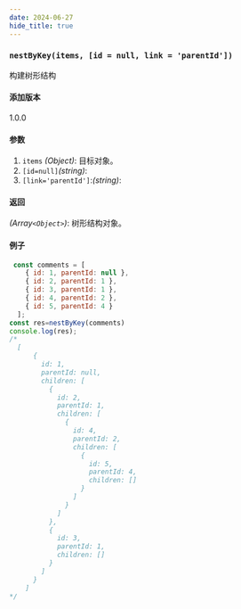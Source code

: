 ```yaml
---
date: 2024-06-27
hide_title: true
---
```

<h3>
  <code>nestByKey(items, [id = null, link = 'parentId'])</code>
</h3>
构建树形结构

#### 添加版本

1.0.0

#### 参数

1. `items` *(Object)*: 目标对象。
1. `[id=null]`*(string)*: 
1. `[link='parentId']`:*(string)*: 

#### 返回

*(Array`<Object>`)*: 树形结构对象。

#### 例子

```javascript
 const comments = [
    { id: 1, parentId: null },
    { id: 2, parentId: 1 },
    { id: 3, parentId: 1 },
    { id: 4, parentId: 2 },
    { id: 5, parentId: 4 }
  ];
const res=nestByKey(comments)
console.log(res);
/*
  [
      {
        id: 1,
        parentId: null,
        children: [
          {
            id: 2,
            parentId: 1,
            children: [
              {
                id: 4,
                parentId: 2,
                children: [
                  {
                    id: 5,
                    parentId: 4,
                    children: []
                  }
                ]
              }
            ]
          },
          {
            id: 3,
            parentId: 1,
            children: []
          }
        ]
      }
    ]
*/
```
